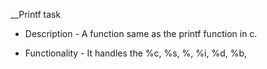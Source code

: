  __Printf task
- Description - A function same as the printf function in c.

- Functionality - It handles the %c, %s, %, %i, %d, %b, 
